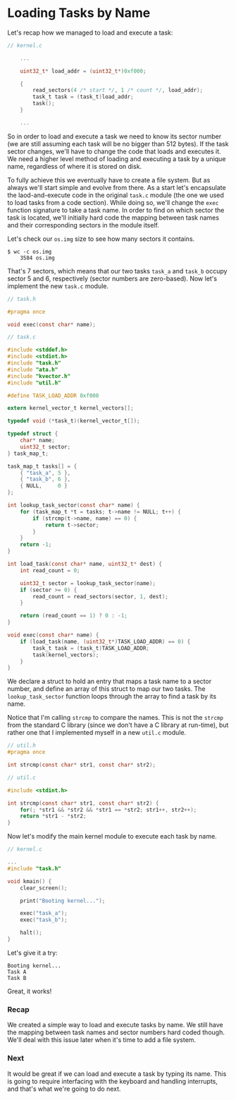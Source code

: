# Loading Tasks by Name

Let's recap how we managed to load and execute a task:

```c
// kernel.c

    ...

    uint32_t* load_addr = (uint32_t*)0xf000;

    {
        read_sectors(4 /* start */, 1 /* count */, load_addr);
        task_t task = (task_t)load_addr;
        task();
    }

    ...
```

So in order to load and execute a task we need to know its sector number (we are still assuming each task will be no bigger than 512 bytes). If the task sector changes, we'll have to change the code that loads and executes it. We need a higher level method of loading and executing a task by a unique name, regardless of where it is stored on disk.

To fully achieve this we eventually have to create a file system. But as always we'll start simple and evolve from there. As a start let's encapsulate the laod-and-execute code in the original `task.c` module (the one we used to load tasks from a code section). While doing so, we'll change the `exec` function signature to take a task name. In order to find on which sector the task is located, we'll initially hard code the mapping between task names and their corresponding sectors in the module itself.

Let's check our `os.img` size to see how many sectors it contains.

```
$ wc -c os.img
    3584 os.img
```

That's 7 sectors, which means that our two tasks `task_a` and `task_b` occupy sector 5 and 6, respectively (sector numbers are zero-based). Now let's implement the new `task.c` module.

```c
// task.h

#pragma once

void exec(const char* name);
```

```c
// task.c

#include <stddef.h>
#include <stdint.h>
#include "task.h"
#include "ata.h"
#include "kvector.h"
#include "util.h"

#define TASK_LOAD_ADDR 0xf000

extern kernel_vector_t kernel_vectors[];

typedef void (*task_t)(kernel_vector_t[]);

typedef struct {
    char* name;
    uint32_t sector;
} task_map_t;

task_map_t tasks[] = {
    { "task_a", 5 },
    { "task_b", 6 },
    { NULL,     0 }
};

int lookup_task_sector(const char* name) {
    for (task_map_t *t = tasks; t->name != NULL; t++) {
        if (strcmp(t->name, name) == 0) {
            return t->sector;
        }
    }
    return -1;
}

int load_task(const char* name, uint32_t* dest) {
    int read_count = 0;

    uint32_t sector = lookup_task_sector(name);
    if (sector >= 0) {
        read_count = read_sectors(sector, 1, dest);
    }

    return (read_count == 1) ? 0 : -1;
}

void exec(const char* name) {
    if (load_task(name, (uint32_t*)TASK_LOAD_ADDR) == 0) {
        task_t task = (task_t)TASK_LOAD_ADDR;
        task(kernel_vectors);
    }
}
```

We declare a struct to hold an entry that maps a task name to a sector number, and define an array of this struct to map our two tasks. The `lookup_task_sector` function loops through the array to find a task by its name.

Notice that I'm calling `strcmp` to compare the names. This is not the `strcmp` from the standard C library (since we don't have a C library at run-time), but rather one that I implemented myself in a new `util.c` module.

```c
// util.h
#pragma once

int strcmp(const char* str1, const char* str2);
```

```c
// util.c

#include <stdint.h>

int strcmp(const char* str1, const char* str2) {
    for(; *str1 && *str2 && *str1 == *str2; str1++, str2++);
    return *str1 - *str2;
}
```

Now let's modify the main kernel module to execute each task by name.

```c
// kernel.c

...
#include "task.h"

void kmain() {
    clear_screen();

    print("Booting kernel...");

    exec("task_a");
    exec("task_b");

    halt();
}
```

Let's give it a try:

```
Booting kernel...
Task A
Task B
```

Great, it works!

### Recap

We created a simple way to load and execute tasks by name. We still have the mapping between task names and sector numbers hard coded though. We'll deal with this issue later when it's time to add a file system.

### Next

It would be great if we can load and execute a task by typing its name. This is going to require interfacing with the keyboard and handling interrupts, and that's what we're going to do next.
